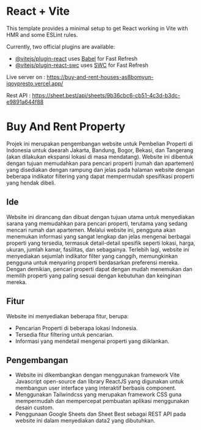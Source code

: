 # React + Vite

This template provides a minimal setup to get React working in Vite with HMR and some ESLint rules.

Currently, two official plugins are available:

- [@vitejs/plugin-react](https://github.com/vitejs/vite-plugin-react/blob/main/packages/plugin-react/README.md) uses [Babel](https://babeljs.io/) for Fast Refresh
- [@vitejs/plugin-react-swc](https://github.com/vitejs/vite-plugin-react-swc) uses [SWC](https://swc.rs/) for Fast Refresh

Live server on : https://buy-and-rent-houses-as8bomyun-iqoypresto.vercel.app/

Rest API       : https://sheet.best/api/sheets/9b36cbc6-cb51-4c3d-b3dc-e9891a644f88

# Buy And Rent Property

Projek ini merupakan pengembangan website untuk Pembelian Properti di Indonesia untuk daearah Jakarta, Bandung, Bogor, Bekasi, dan Tangerang (akan dilakukan ekspansi lokasi di masa mendatang). Website ini dibentuk dengan tujuan memudahkan para pencari properti (rumah dan apartemen) yang disediakan dengan rampung dan jelas pada halaman website dengan beberapa indikator filtering yang dapat mempermudah spesifikasi properti yang hendak dibeli.

## Ide
Website ini dirancang dan dibuat dengan tujuan utama untuk menyediakan sarana yang memudahkan para pencari properti, terutama yang sedang mencari rumah dan apartemen. Melalui website ini, pengguna akan menemukan informasi yang sangat lengkap dan jelas mengenai berbagai properti yang tersedia, termasuk detail-detail spesifik seperti lokasi, harga, ukuran, jumlah kamar, fasilitas, dan sebagainya. Terlebih lagi, website ini menyediakan sejumlah indikator filter yang canggih, memungkinkan pengguna untuk menyaring properti berdasarkan preferensi mereka. Dengan demikian, pencari properti dapat dengan mudah menemukan dan memilih properti yang paling sesuai dengan kebutuhan dan keinginan mereka.

## Fitur
Website ini menyediakan beberapa fitur, berupa:
- Pencarian Properti di beberapa lokasi Indonesia.
- Tersedia fitur filtering untuk pencarian.
- Informasi yang mendetail mengenai properti yang diiklankan.

## Pengembangan
- Website ini dikembangkan dengan menggunakan framework Vite Javascript open-source dan library ReactJS yang digunakan untuk membangun user interface yang interaktif berbasis component.
- Menggunakan Tailwindcss yang merupakan framework CSS guna mempermudah dan mempercepat pembuatan aplikasi menggunakan desain custom.
- Penggunaan Google Sheets dan Sheet Best sebagai REST API pada website ini dalam menyediakan data2 yang dibutuhkan.
